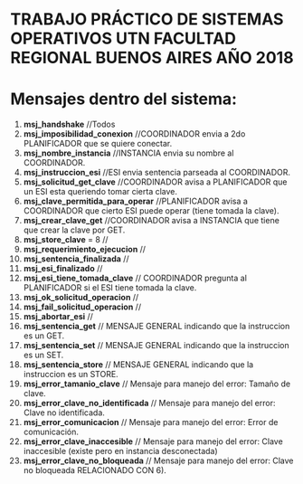 # TRABAJO PRÁCTICO DE SISTEMAS OPERATIVOS UTN FACULTAD REGIONAL BUENOS AIRES AÑO 2018

# Mensajes dentro del sistema:

1) **msj_handshake** //Todos
2) **msj_imposibilidad_conexion** //COORDINADOR envia a 2do PLANIFICADOR que se quiere conectar.
3) **msj_nombre_instancia** //INSTANCIA envia su nombre al COORDINADOR.
4) **msj_instruccion_esi** //ESI envia sentencia parseada al COORDINADOR.
5) **msj_solicitud_get_clave** //COORDINADOR avisa a PLANIFICADOR que un ESI esta queriendo tomar cierta clave.
6) **msj_clave_permitida_para_operar** //PLANIFICADOR avisa a COORDINADOR que cierto ESI puede operar (tiene tomada la clave).
7) **msj_crear_clave_get** //COORDINADOR avisa a INSTANCIA que tiene que crear la clave por GET.
8) **msj_store_clave** = 8 //
9) **msj_requerimiento_ejecucion** //
10) **msj_sentencia_finalizada** //
11) **msj_esi_finalizado** //
12) **msj_esi_tiene_tomada_clave** // COORDINADOR pregunta al PLANIFICADOR si el ESI tiene tomada la clave.
13) **msj_ok_solicitud_operacion** //
14) **msj_fail_solicitud_operacion** //
15) **msj_abortar_esi** //
16) **msj_sentencia_get** // MENSAJE GENERAL indicando que la instruccion es un GET.
17) **msj_sentencia_set** // MENSAJE GENERAL indicando que la instruccion es un SET.
18) **msj_sentencia_store** // MENSAJE GENERAL indicando que la instruccion es un STORE.
19) **msj_error_tamanio_clave** // Mensaje para manejo del error: Tamaño de clave.
20) **msj_error_clave_no_identificada** // Mensaje para manejo del error: Clave no identificada.
21) **msj_error_comunicacion** // Mensaje para manejo del error: Error de comunicación.
22) **msj_error_clave_inaccesible** // Mensaje para manejo del error: Clave inaccesible (existe pero en instancia desconectada)
23) **msj_error_clave_no_bloqueada** // Mensaje para manejo del error: Clave no bloqueada RELACIONADO CON 6).
